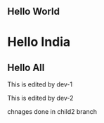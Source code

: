## Hello World
#  Hello India
## Hello All



This is edited by dev-1

This is edited by dev-2

chnages done in child2 branch
